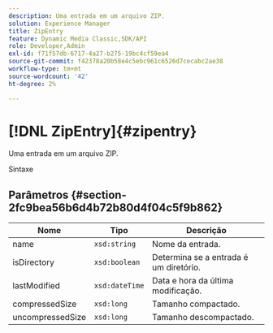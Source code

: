 ```yaml
---
description: Uma entrada em um arquivo ZIP.
solution: Experience Manager
title: ZipEntry
feature: Dynamic Media Classic,SDK/API
role: Developer,Admin
exl-id: f71f57db-6717-4a27-b275-19bc4cf59ea4
source-git-commit: f42378a20b58e4c5ebc961c6526d7cecabc2ae38
workflow-type: tm+mt
source-wordcount: '42'
ht-degree: 2%

---
```


# [!DNL ZipEntry]{#zipentry}

Uma entrada em um arquivo ZIP.

Sintaxe

## Parâmetros {#section-2fc9bea56b6d4b72b80d4f04c5f9b862}

| Nome | Tipo | Descrição |
|---|---|---|
| name | `xsd:string` | Nome da entrada. |
| isDirectory | `xsd:boolean` | Determina se a entrada é um diretório. |
| lastModified | `xsd:dateTime` | Data e hora da última modificação. |
| compressedSize | `xsd:long` | Tamanho compactado. |
| uncompressedSize | `xsd:long` | Tamanho descompactado. |
